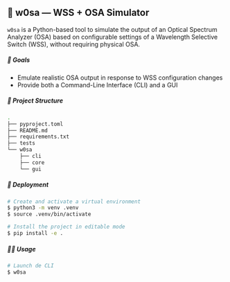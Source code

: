 ## 🧪 w0sa — WSS + OSA Simulator

`w0sa` is a Python-based tool to simulate the output of an Optical Spectrum Analyzer (OSA) based on configurable settings of a Wavelength Selective Switch (WSS), without requiring physical OSA.

##### 🎯 Goals

- Emulate realistic OSA output in response to WSS configuration changes
- Provide both a Command-Line Interface (CLI) and a GUI

##### 📁 Project Structure

```bash
.
├── pyproject.toml
├── README.md
├── requirements.txt
├── tests
└── w0sa
    ├── cli
    ├── core
    └── gui
```

##### 🔧 Deployment

```bash
# Create and activate a virtual environment
$ python3 -m venv .venv
$ source .venv/bin/activate

# Install the project in editable mode
$ pip install -e .
```

##### 🧑‍💻 Usage

```bash
# Launch de CLI
$ w0sa
```

